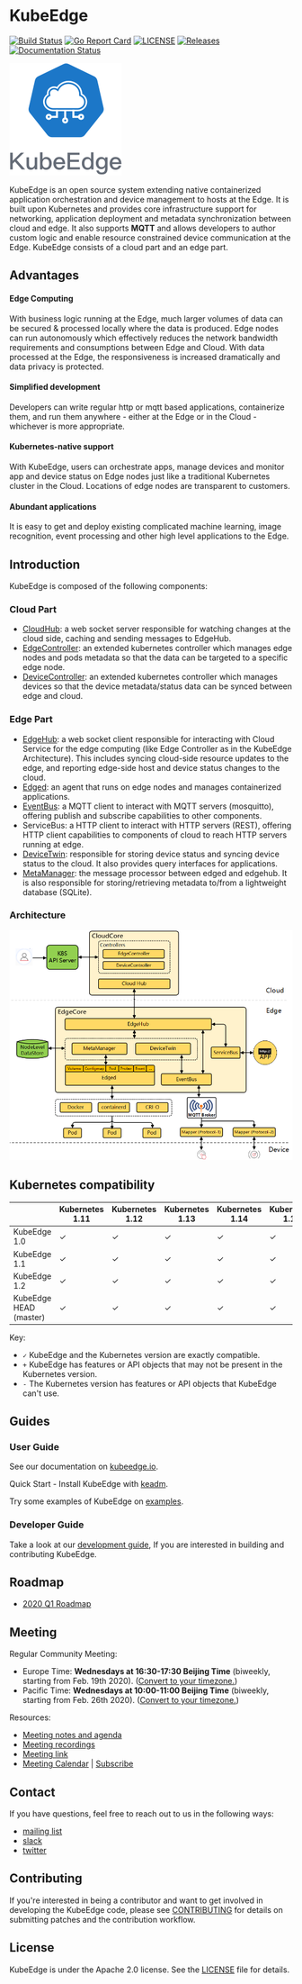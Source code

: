 # KubeEdge
[![Build Status](https://travis-ci.org/kubeedge/kubeedge.svg?branch=master)](https://travis-ci.org/kubeedge/kubeedge)
[![Go Report Card](https://goreportcard.com/badge/github.com/kubeedge/kubeedge)](https://goreportcard.com/report/github.com/kubeedge/kubeedge)
[![LICENSE](https://img.shields.io/github/license/kubeedge/kubeedge.svg?style=flat-square)](https://github.com/kubeedge/kubeedge/blob/master/LICENSE)
[![Releases](https://img.shields.io/github/release/kubeedge/kubeedge/all.svg?style=flat-square)](https://github.com/kubeedge/kubeedge/releases)
[![Documentation Status](https://readthedocs.org/projects/kubeedge/badge/?version=latest)](https://kubeedge.readthedocs.io/en/latest/?badge=latest)


<img src="./docs/images/KubeEdge_logo.png">

KubeEdge is an open source system extending native containerized application orchestration and device management to hosts at the Edge. It is built upon Kubernetes and provides core infrastructure support for networking, application deployment and metadata synchronization between cloud and edge. It also supports **MQTT** and allows developers to author custom logic and enable resource constrained device communication at the Edge. KubeEdge consists of a cloud part and an edge part.

## Advantages

#### Edge Computing

With business logic running at the Edge, much larger volumes of data can be secured & processed locally where the data is produced. Edge nodes can run autonomously which effectively reduces the network bandwidth requirements and consumptions between Edge and Cloud. With data processed at the Edge, the responsiveness is increased dramatically and data privacy is protected.

#### Simplified development

Developers can write regular http or mqtt based applications, containerize them, and run them anywhere - either at the Edge or in the Cloud - whichever is more appropriate.

#### Kubernetes-native support

With KubeEdge, users can orchestrate apps, manage devices and monitor app and device status on Edge nodes just like a traditional Kubernetes cluster in the Cloud. Locations of edge nodes are transparent to customers.

#### Abundant applications

It is easy to get and deploy existing complicated machine learning, image recognition, event processing and other high level applications to the Edge.

## Introduction

KubeEdge is composed of the following components:

### Cloud Part
- [CloudHub](https://github.com/kubeedge/kubeedge/blob/master/docs/modules/cloud/cloudhub.md): a web socket server responsible for watching changes at the cloud side, caching and sending messages to EdgeHub.
- [EdgeController](https://github.com/kubeedge/kubeedge/blob/master/docs/modules/cloud/controller.md): an extended kubernetes controller which manages edge nodes and pods metadata so that the data can be targeted to a specific edge node.
- [DeviceController](https://github.com/kubeedge/kubeedge/blob/master/docs/modules/cloud/device_controller.md): an extended kubernetes controller which manages devices so that the device metadata/status data can be synced between edge and cloud.


### Edge Part
- [EdgeHub](https://github.com/kubeedge/kubeedge/blob/master/docs/modules/edge/edgehub.md): a web socket client responsible for interacting with Cloud Service for the edge computing (like Edge Controller as in the KubeEdge Architecture). This includes syncing cloud-side resource updates to the edge, and reporting edge-side host and device status changes to the cloud.
- [Edged](https://github.com/kubeedge/kubeedge/blob/master/docs/modules/edge/edged.md): an agent that runs on edge nodes and manages containerized applications.
- [EventBus](https://github.com/kubeedge/kubeedge/blob/master/docs/modules/edge/eventbus.md): a MQTT client to interact with MQTT servers (mosquitto), offering publish and subscribe capabilities to other components.
- ServiceBus: a HTTP client to interact with HTTP servers (REST), offering HTTP client capabilities to components of cloud to reach HTTP servers running at edge.
- [DeviceTwin](https://github.com/kubeedge/kubeedge/blob/master/docs/modules/edge/devicetwin.md): responsible for storing device status and syncing device status to the cloud. It also provides query interfaces for applications.
- [MetaManager](https://github.com/kubeedge/kubeedge/blob/master/docs/modules/edge/metamanager.md): the message processor between edged and edgehub. It is also responsible for storing/retrieving metadata to/from a lightweight database (SQLite).


### Architecture

<img src="./docs/images/kubeedge_arch.png">

## Kubernetes compatibility

|                        | Kubernetes 1.11 | Kubernetes 1.12 | Kubernetes 1.13 | Kubernetes 1.14 | Kubernetes 1.15 | Kubernetes 1.16 | Kubernetes 1.17 |
|------------------------|-----------------|-----------------|-----------------|-----------------|-----------------|-----------------|-----------------|
| KubeEdge 1.0           | ✓               | ✓               | ✓               | ✓              | ✓               | -               | -               |
| KubeEdge 1.1           | ✓               | ✓               | ✓               | ✓               | ✓             | ✓               | ✓               |
| KubeEdge 1.2           | ✓               | ✓               | ✓               | ✓               | ✓             | ✓               | ✓               |
| KubeEdge HEAD (master) | ✓               | ✓               | ✓               | ✓               | ✓             | ✓               | ✓               |

Key:
* `✓` KubeEdge and the Kubernetes version are exactly compatible.
* `+` KubeEdge has features or API objects that may not be present in the Kubernetes version.
* `-` The Kubernetes version has features or API objects that KubeEdge can't use.

## Guides

### User Guide

See our documentation on [kubeedge.io](https://kubeedge.io).

Quick Start - Install KubeEdge with [keadm](./docs/setup/kubeedge_install_keadm.md).

Try some examples of KubeEdge on [examples](https://github.com/kubeedge/examples).

### Developer Guide

Take a look at our [development guide], If you are interested in building and contributing KubeEdge.

## Roadmap

* [2020 Q1 Roadmap](./docs/getting-started/roadmap.md#2020-q1-roadmap)

## Meeting

Regular Community Meeting:
- Europe Time: **Wednesdays at 16:30-17:30 Beijing Time** (biweekly, starting from Feb. 19th 2020).
([Convert to your timezone.](https://www.thetimezoneconverter.com/?t=16%3A30&tz=GMT%2B8&))
- Pacific Time: **Wednesdays at 10:00-11:00 Beijing Time** (biweekly, starting from Feb. 26th 2020).
([Convert to your timezone.](https://www.thetimezoneconverter.com/?t=10%3A00&tz=GMT%2B8&))

Resources:
- [Meeting notes and agenda](https://docs.google.com/document/d/1Sr5QS_Z04uPfRbA7PrXr3aPwCRpx7EtsyHq7mp6CnHs/edit)
- [Meeting recordings](https://www.youtube.com/playlist?list=PLQtlO1kVWGXkRGkjSrLGEPJODoPb8s5FM)
- [Meeting link](https://zoom.us/j/4167237304)
- [Meeting Calendar](https://calendar.google.com/calendar/embed?src=8rjk8o516vfte21qibvlae3lj4%40group.calendar.google.com) | [Subscribe](https://calendar.google.com/calendar?cid=OHJqazhvNTE2dmZ0ZTIxcWlidmxhZTNsajRAZ3JvdXAuY2FsZW5kYXIuZ29vZ2xlLmNvbQ)

## Contact

<!--
We don't have a troubleshooting guide yet.  When we do, uncomment the following and add the link.
If you need support, start with the [troubleshooting guide], and work your way through the process that we've outlined.

-->
If you have questions, feel free to reach out to us in the following ways:

- [mailing list](https://groups.google.com/forum/#!forum/kubeedge)
- [slack](https://join.slack.com/t/kubeedge/shared_invite/enQtNjc0MTg2NTg2MTk0LWJmOTBmOGRkZWNhMTVkNGU1ZjkwNDY4MTY4YTAwNDAyMjRkMjdlMjIzYmMxODY1NGZjYzc4MWM5YmIxZjU1ZDI)
- [twitter](https://twitter.com/kubeedge)

## Contributing

If you're interested in being a contributor and want to get involved in
developing the KubeEdge code, please see [CONTRIBUTING](CONTRIBUTING.md) for
details on submitting patches and the contribution workflow.

## License

KubeEdge is under the Apache 2.0 license. See the [LICENSE](LICENSE) file for details.


[development guide]: ./docs/setup/develop_kubeedge.md
